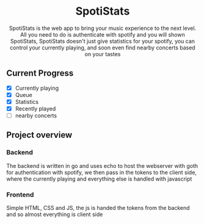 <div align="center">
  <h1>SpotiStats</h1>  
  <p>SpotiStats is the web app to bring your music experience to the next level. All you need to do is authenticate with spotify and you will shown SpotiStats, SpotiStats doesn't just give statistics for your spotify, you can control your currently playing, and soon even find nearby concerts based on your tastes</p>
</div>

## Current Progress
- [x] Currently playing
- [x] Queue
- [x] Statistics
- [x] Recently played
- [ ] nearby concerts

## Project overview
### Backend
The backend is written in go and uses echo to host the webserver with goth for authentication with spotify, we then pass in the tokens to the client side, where the currently playing and everything else is handled with javascript
### Frontend
Simple HTML, CSS and JS, the js is handed the tokens from the backend and so almost everything is client side
